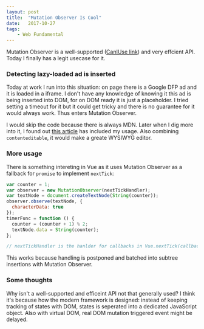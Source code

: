 ```yaml
---
layout: post
title:  "Mutation Observer Is Cool"
date:   2017-10-27
tags:   
    - Web Fundamental
---
```


Mutation Observer is a well-supported ([CanIUse link](https://caniuse.com/#search=Mutation%20Observer)) and very effcient API. Today I finally has a legit usecase for it.

### Detecting lazy-loaded ad is inserted
Today at work I run into this situation: on page there is a Google DFP ad and it is loaded in a iframe. I don't have any knowledge of knowing it this ad is being inserted into DOM, for on DOM ready it is just a placeholder. I tried setting a timeout for it but it could get tricky and there is no guarantee for it would always work. Thus enters Mutation Observer.

I would skip the code because there is always MDN. Later when I dig more into it, I found out [this article](https://eager.io/blog/three-real-world-use-cases-for-mutation-observer/) has included my usage. Also combining `contenteditable`, it would make a greate WYSIWYG editor.

### More usage

There is something intereting in Vue as it uses Mutation Observer as a fallback for `promise` to implement `nextTick`:

```javascript
var counter = 1;
var observer = new MutationObserver(nextTickHandler);
var textNode = document.createTextNode(String(counter));
observer.observe(textNode, {
  characterData: true
});
timerFunc = function () {
  counter = (counter + 1) % 2;
  textNode.data = String(counter);
};

// nextTickHandler is the hanlder for callbacks in Vue.nextTick(callback)
```

This works because handling is postponed and batched into subtree insertions with Mutation Observer.

### Some thoughts

Why isn't a well-supported and efficeint API not that generally used? I think it's because how the modern framework is designed: instead of keeping tracking of states with DOM, states is seperated into a dedicated JavaScript object. Also with virtual DOM, real DOM mutation triggered event might be delayed.



